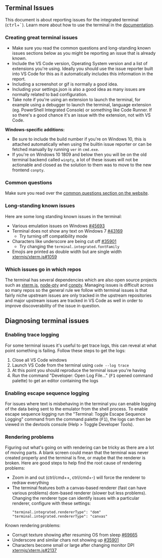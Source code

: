 ## Terminal Issues

This document is about reporting issues for the integrated terminal (<kbd>ctrl</kbd>+<kbd>`</kbd>). Learn more about how to use the terminal in the [documentation](https://code.visualstudio.com/docs/editor/integrated-terminal).

### Creating great terminal issues

- Make sure you read the common questions and long-standing known issues sections below as you might be reporting an issue that is already known.
- Include the VS Code version, Operating System version and a list of extensions you're using. Ideally you should use the issue reporter built into VS Code for this as it automatically includes this information in the report.
- Including a screenshot or gif is normally a good idea.
- Including your settings.json is also a good idea as many issues are normally related to bad configuration.
- Take note if you're using an extension to launch the terminal, for example using a debugger to launch the terminal, language extension (eg. PowerShell Integrated Console) or something like Code Runner. If so there's a good chance it's an issue with the extension, not with VS Code.

**Windows-specific additions:**

- Be sure to include the build number if you're on Windows 10, this is attached automatically when using the builtin issue reporter or can be fetched manually by running `ver` in `cmd.exe`.
- If you're on Windows 10 1809 and below then you will be on the old terminal backend called `winpty`, a lot of these issues will not be actionable and closed as the solution to them was to move to the new frontend `conpty`.

### Common questions

Make sure you read over the [common questions section on the website](https://code.visualstudio.com/docs/editor/integrated-terminal#_common-questions).

### Long-standing known issues

Here are some long standing known issues in the terminal:

- Various emulation issues on Windows [#45693](https://github.com/Microsoft/vscode/issues/45693)
- Terminal does not show any text on Windows 7 [#43169](https://github.com/Microsoft/vscode/issues/43169)
  - Try turning off compatibility mode
- Characters like underscore are being cut off [#35901](https://github.com/Microsoft/vscode/issues/35901)
  - Try changing the `terminal.integrated.fontFamily`
- Emojis are printed as double width but are single width [xtermjs/xterm.js#1059](https://github.com/xtermjs/xterm.js/issues/1059)

### Which issues go in which repos

The terminal has several dependencies which are also open source projects such as [xterm.js](https://github.com/xtermjs/xterm.js), [node-pty](https://github.com/microsoft/node-pty) and [conpty](https://github.com/microsoft/terminal). Managing issues is difficult across so many repos so the general rule we follow with terminal issues is that fairly niche upstream issues are only tracked in the upstream repositories and major upstream issues are tracked in VS Code as well in order to improve discoverability of the issue in question.

## Diagnosing terminal issues

### Enabling trace logging

For some terminal issues it's useful to get trace logs, this can reveal at what point something is failing. Follow these steps to get the logs:

1. Close all VS Code windows
2. Launch VS Code from the terminal using `code --log trace`
3. At this point you should reproduce the terminal issue you're having
4. Run the command "Developer: Open Log File..." (<kbd>F1</kbd> opened command palette) to get an editor containing the logs

### Enabling escape sequence logging

For issues where text is misbehaving in the terminal you can enable logging of the data being sent to the emulator from the shell process. To enable escape sequence logging run the "Terminal: Toggle Escape Sequence Logging" command from the command palette (<kbd>F1</kbd>), the logs can then be viewed in the devtools console (Help &gt; Toggle Developer Tools).

### Rendering problems

Figuring out what's going on with rendering can be tricky as there are a lot of moving parts. A blank screen could mean that the terminal was never created properly and the terminal is fine, or maybe that the renderer is broken. Here are good steps to help find the root cause of rendering problems:

- Zoom in and out (ctrl/cmd++, ctrl/cmd+-) will force the renderer to redraw everything
- The terminal features both a canvas-based renderer (fast can have various problems) dom-based renderer (slower but less problems). Changing the renderer type can identify issues with a particular renderer, configure with these settings:
   ```
   "terminal.integrated.rendererType": "dom"
   "terminal.integrated.rendererType": "canvas"
   ```

Known rendering problems:

- Corrupt texture showing after resuming OS from sleep [#69665](https://github.com/microsoft/vscode/issues/69665)
- Underscore and similar chars not showing up [#35901](https://github.com/microsoft/vscode/issues/35901)
- Characters become small or large after changing monitor DPI [xtermjs/xterm.js#2137](https://github.com/xtermjs/xterm.js/issues/2137)